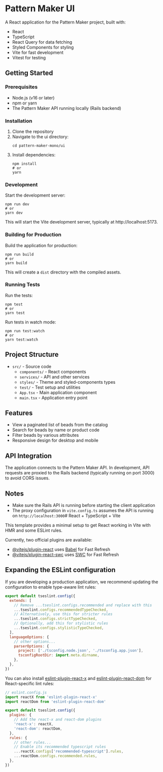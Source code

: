 # Pattern Maker UI

A React application for the Pattern Maker project, built with:
- React
- TypeScript
- React Query for data fetching
- Styled Components for styling
- Vite for fast development
- Vitest for testing

## Getting Started

### Prerequisites

- Node.js (v16 or later)
- npm or yarn
- The Pattern Maker API running locally (Rails backend)

### Installation

1. Clone the repository
2. Navigate to the ui directory:
   ```
   cd pattern-maker-mono/ui
   ```
3. Install dependencies:
   ```
   npm install
   # or
   yarn
   ```

### Development

Start the development server:
```
npm run dev
# or
yarn dev
```

This will start the Vite development server, typically at http://localhost:5173.

### Building for Production

Build the application for production:
```
npm run build
# or
yarn build
```

This will create a `dist` directory with the compiled assets.

### Running Tests

Run the tests:
```
npm test
# or
yarn test
```

Run tests in watch mode:
```
npm run test:watch
# or
yarn test:watch
```

## Project Structure

- `src/` - Source code
  - `components/` - React components
  - `services/` - API and other services
  - `styles/` - Theme and styled-components types
  - `test/` - Test setup and utilities
  - `App.tsx` - Main application component
  - `main.tsx` - Application entry point

## Features

- View a paginated list of beads from the catalog
- Search for beads by name or product code
- Filter beads by various attributes
- Responsive design for desktop and mobile

## API Integration

The application connects to the Pattern Maker API. In development, API requests are proxied to the Rails backend (typically running on port 3000) to avoid CORS issues.

## Notes

- Make sure the Rails API is running before starting the client application
- The proxy configuration in `vite.config.ts` assumes the API is running on `http://localhost:3000`# React + TypeScript + Vite

This template provides a minimal setup to get React working in Vite with HMR and some ESLint rules.

Currently, two official plugins are available:

- [@vitejs/plugin-react](https://github.com/vitejs/vite-plugin-react/blob/main/packages/plugin-react/README.md) uses [Babel](https://babeljs.io/) for Fast Refresh
- [@vitejs/plugin-react-swc](https://github.com/vitejs/vite-plugin-react-swc) uses [SWC](https://swc.rs/) for Fast Refresh

## Expanding the ESLint configuration

If you are developing a production application, we recommend updating the configuration to enable type-aware lint rules:

```js
export default tseslint.config({
  extends: [
    // Remove ...tseslint.configs.recommended and replace with this
    ...tseslint.configs.recommendedTypeChecked,
    // Alternatively, use this for stricter rules
    ...tseslint.configs.strictTypeChecked,
    // Optionally, add this for stylistic rules
    ...tseslint.configs.stylisticTypeChecked,
  ],
  languageOptions: {
    // other options...
    parserOptions: {
      project: ['./tsconfig.node.json', './tsconfig.app.json'],
      tsconfigRootDir: import.meta.dirname,
    },
  },
})
```

You can also install [eslint-plugin-react-x](https://github.com/Rel1cx/eslint-react/tree/main/packages/plugins/eslint-plugin-react-x) and [eslint-plugin-react-dom](https://github.com/Rel1cx/eslint-react/tree/main/packages/plugins/eslint-plugin-react-dom) for React-specific lint rules:

```js
// eslint.config.js
import reactX from 'eslint-plugin-react-x'
import reactDom from 'eslint-plugin-react-dom'

export default tseslint.config({
  plugins: {
    // Add the react-x and react-dom plugins
    'react-x': reactX,
    'react-dom': reactDom,
  },
  rules: {
    // other rules...
    // Enable its recommended typescript rules
    ...reactX.configs['recommended-typescript'].rules,
    ...reactDom.configs.recommended.rules,
  },
})
```
